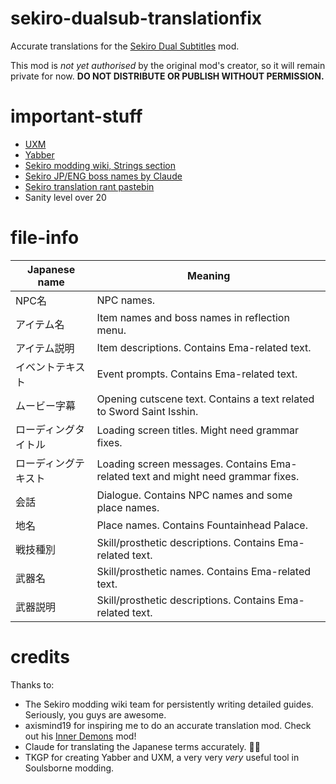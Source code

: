 # sekiro-dualsub-translationfix
Accurate translations for the [Sekiro Dual Subtitles](https://www.nexusmods.com/sekiro/mods/580?tab=files&file_id=2744) mod.

This mod is *not yet authorised* by the original mod's creator, so it will remain private for now.
**DO NOT DISTRIBUTE OR PUBLISH WITHOUT PERMISSION.**

# important-stuff
* [UXM](https://www.nexusmods.com/sekiro/mods/26)
* [Yabber](https://www.nexusmods.com/sekiro/mods/42)
* [Sekiro modding wiki, Strings section](https://github.com/SekiroResurrection/modding-wiki/wiki/Strings)
* [Sekiro JP/ENG boss names by Claude](https://docs.google.com/spreadsheets/d/1pEIuiY4voM0vc9ZRvYGzstEedqCfkig0QTXFd7ygBPk/edit#gid=1513115419)
* [Sekiro translation rant pastebin](https://pastebin.com/PRdUrnwv)
* Sanity level over 20

# file-info
Japanese name | Meaning
------------ | -------------
NPC名 | NPC names.
アイテム名 | Item names and boss names in reflection menu.
アイテム説明 | Item descriptions. Contains Ema-related text.
イベントテキスト | Event prompts. Contains Ema-related text.
ムービー字幕 | Opening cutscene text. Contains a text related to Sword Saint Isshin.
ローディングタイトル | Loading screen titles. Might need grammar fixes.
ローディングテキスト | Loading screen messages. Contains Ema-related text and might need grammar fixes.
会話 | Dialogue. Contains NPC names and some place names.
地名 | Place names. Contains Fountainhead Palace.
戦技種別 | Skill/prosthetic descriptions. Contains Ema-related text.
武器名 | Skill/prosthetic names. Contains Ema-related text.
武器説明 | Skill/prosthetic descriptions. Contains Ema-related text.

# credits
Thanks to:
* The Sekiro modding wiki team for persistently writing detailed guides. Seriously, you guys are awesome.
* axismind19 for inspiring me to do an accurate translation mod. Check out his [Inner Demons](https://www.nexusmods.com/sekiro/mods/778) mod!
* Claude for translating the Japanese terms accurately. 🙇‍♂️
* TKGP for creating Yabber and UXM, a very very *very* useful tool in Soulsborne modding.
